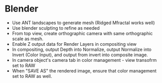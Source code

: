 # Blender
- Use ANT landscapes to generate mesh (Ridged Mfractal works well)
- Use blender sculpting to refine as needed
- From top view, create orthographic camera with same orthographic scale as mesh.
- Enable Z output data for Render Layers in compositing view
- In compositing, output Depth into Normalize, output Normalize into Invert (Color Input), and output from invert into composite image.
- In camera object's camera tab in color management - view transofrm set to RAW
- When "SAVE AS" the rendered image, ensure that color management set to RAW as well.
